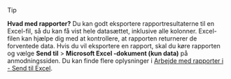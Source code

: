 > [!TIP]
> **Hvad med rapporter?** Du kan godt eksportere rapportresultaterne til en Excel-fil, så du kan få vist hele datasættet, inklusive alle kolonner. Excel-filen kan hjælpe dig med at kontrollere, at rapporten returnerer de forventede data. Hvis du vil eksportere en rapport, skal du køre rapporten og vælge **Send til** > **Microsoft Excel -dokument (kun data)** på anmodningssiden. Du kan finde flere oplysninger i [Arbejde med rapporter i - Send til Excel](../ui-work-report.md#send-to-excel).